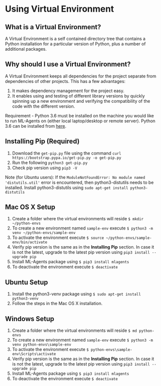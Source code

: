 # Using Virtual Environment

## What is a Virtual Environment?
A Virtual Environment is a self contained directory tree that contains a Python installation 
for a particular version of Python, plus a number of additional packages.  

## Why should I use a Virtual Environment?
A Virtual Environment keeps all dependencies for the project separate from dependencies 
of other projects. This has a few advantages:
1. It makes dependency management for the project easy.
1. It enables using and testing of different library versions by quickly 
spinning up a new environment and verifying the compatibility of the code with the
different version. 

Requirement - Python 3.6 must be installed on the machine you would like 
to run ML-Agents on (either local laptop/desktop or remote server). Python 3.6 can be 
installed from [here](https://www.python.org/downloads/). 


## Installing Pip (Required)

1. Download the `get-pip.py` file using the command `curl https://bootstrap.pypa.io/get-pip.py -o get-pip.py`
1. Run the following `python3 get-pip.py`
1. Check pip version using `pip3 -V`

Note (for Ubuntu users): If the `ModuleNotFoundError: No module named 'distutils.util'` error is encountered, then
python3-distutils needs to be installed. Install python3-distutils using `sudo apt-get install python3-distutils` 

## Mac OS X Setup

1. Create a folder where the virtual environments will reside `$ mkdir ~/python-envs`
1. To create a new environment named `sample-env` execute `$ python3 -m venv ~/python-envs/sample-env`  
1. To activate the environment execute `$ source ~/python-envs/sample-env/bin/activate`
1. Verify pip version is the same as in the __Installing Pip__ section. In case it is not the latest, upgrade to 
the latest pip version using `pip3 install --upgrade pip` 
1. Install ML-Agents package using `$ pip3 install mlagents`
1. To deactivate the environment execute `$ deactivate`

## Ubuntu Setup 

1. Install the python3-venv package using `$ sudo apt-get install python3-venv`
1. Follow the steps in the Mac OS X installation.

## Windows Setup

1. Create a folder where the virtual environments will reside `$ md python-envs`
1. To create a new environment named `sample-env` execute `$ python3 -m venv python-envs\sample-env`  
1. To activate the environment execute `$ python-envs\sample-env\Scripts\activate`
1. Verify pip version is the same as in the __Installing Pip__ section. In case it is not the latest, upgrade to 
the latest pip version using `pip3 install --upgrade pip`
1. Install ML-Agents package using `$ pip3 install mlagents`
1. To deactivate the environment execute `$ deactivate`

